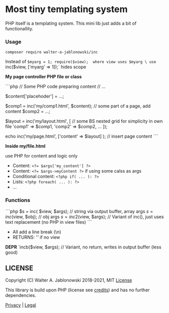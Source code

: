 # Most tiny templating system

PHP itself is a templating system. This mini lib just adds a bit of functionallity.


### Usage

```
composer require walter-a-jablonowski/inc
```

Instead of `$myarg = 1; require($view);  where view uses $myarg \
use `inc($view, ['myarg' => 1]);` hides scope

**My page controller PHP file or class**

ˋˋˋphp
// Some PHP code preparing content
// ...

$content['placehoder'] = ...;

$comp1 = inc('my/comp1.html', $content);  // some part of a page, add content
$comp2 = ...;

$layout = inc('my/layout.html', [  // some BS nested grid for simplicity in own file
  'comp1' => $comp1,
  'comp2' => $comp2,
  ...
]);

echo inc('my/page.html', ['content' => $layout] );  // insert page content
ˋˋˋ

**Inside my/file.html**

use PHP for content and logic only

- Content: `<?= $args['my_content'] ?>`
- Content: `<?= $args->myContent ?>` if using some calss as args
- Conditional content: `<?php if( ... ): ?>`
- Lists: `<?php foreach( ... ): ?>`
- ...


### Functions

ˋˋˋphp
$s = inc( $view, $args);  // string via output buffer, array args
$s = inc($view, $obj);  // obj args
$s = inc2($view, $args);  // Variant of inc(), just uses text replacement (no PHP in view files)
ˋˋˋ
- All add a line break (\n)
- RETURNS: '' if no view

**DEPR** `incb($view, $args);  // Variant, no return, writes in output buffer (less good)


## LICENSE

Copyright (C) Walter A. Jablonowski 2018-2021, MIT [License](LICENSE)

This library is build upon PHP (license see [credits](credits.md)) and has no further dependencies.

[Privacy](https://walter-a-jablonowski.github.io/privacy.html) | [Legal](https://walter-a-jablonowski.github.io/imprint.html)
